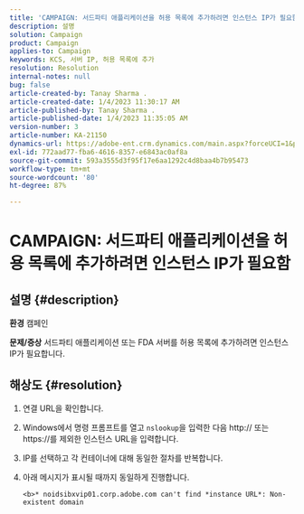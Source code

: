 ```yaml
---
title: 'CAMPAIGN: 서드파티 애플리케이션을 허용 목록에 추가하려면 인스턴스 IP가 필요함'
description: 설명
solution: Campaign
product: Campaign
applies-to: Campaign
keywords: KCS, 서버 IP, 허용 목록에 추가
resolution: Resolution
internal-notes: null
bug: false
article-created-by: Tanay Sharma .
article-created-date: 1/4/2023 11:30:17 AM
article-published-by: Tanay Sharma .
article-published-date: 1/4/2023 11:35:05 AM
version-number: 3
article-number: KA-21150
dynamics-url: https://adobe-ent.crm.dynamics.com/main.aspx?forceUCI=1&pagetype=entityrecord&etn=knowledgearticle&id=57c7d027-238c-ed11-81ac-6045bd006a22
exl-id: 772aad77-fba6-4616-8357-e6843ac0af8a
source-git-commit: 593a3555d3f95f17e6aa1292c4d8baa4b7b95473
workflow-type: tm+mt
source-wordcount: '80'
ht-degree: 87%

---
```


# CAMPAIGN: 서드파티 애플리케이션을 허용 목록에 추가하려면 인스턴스 IP가 필요함

## 설명 {#description}

<b>환경</b>
캠페인


<b>문제/증상</b>
서드파티 애플리케이션 또는 FDA 서버를 허용 목록에 추가하려면 인스턴스 IP가 필요합니다.


## 해상도 {#resolution}


1. 연결 URL을 확인합니다.
2. Windows에서 명령 프롬프트를 열고 `nslookup`을 입력한 다음 http:// 또는 https://를 제외한 인스턴스 URL을 입력합니다.
3. IP를 선택하고 각 컨테이너에 대해 동일한 절차를 반복합니다.
4. 아래 메시지가 표시될 때까지 동일하게 진행합니다.

   `<b>* noidsibxvip01.corp.adobe.com can't find *instance URL*: Non-existent domain`
